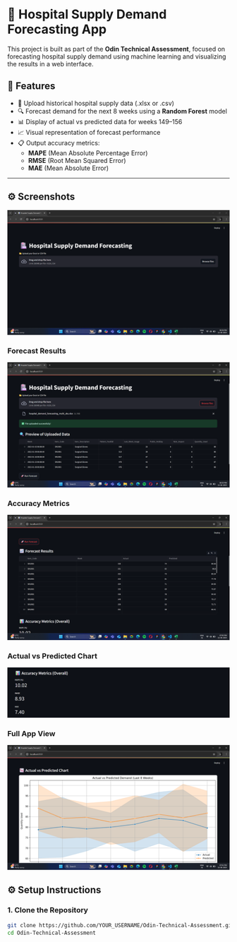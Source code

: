 # 🏥 Hospital Supply Demand Forecasting App

This project is built as part of the **Odin Technical Assessment**, focused on forecasting hospital supply demand using machine learning and visualizing the results in a web interface.

## 🚀 Features

- 📂 Upload historical hospital supply data (.xlsx or .csv)
- 🔍 Forecast demand for the next 8 weeks using a **Random Forest** model
- 📊 Display of actual vs predicted data for weeks 149–156
- 📈 Visual representation of forecast performance
- 📋 Output accuracy metrics:
  - **MAPE** (Mean Absolute Percentage Error)
  - **RMSE** (Root Mean Squared Error)
  - **MAE** (Mean Absolute Error)

---
## ⚙️ Screenshots
![Screenshot 1](screenshots/Screenshot%201.png)

### Forecast Results
![Screenshot 2](screenshots/Screenshot%202.png)

### Accuracy Metrics
![Screenshot 3](screenshots/Screenshot%203.png)

### Actual vs Predicted Chart
![Screenshot 4](screenshots/Screenshot%204.png)

### Full App View
![Screenshot 5](screenshots/Screenshot%205.png)


## ⚙️ Setup Instructions

### 1. Clone the Repository

```bash
git clone https://github.com/YOUR_USERNAME/Odin-Technical-Assessment.git
cd Odin-Technical-Assessment

